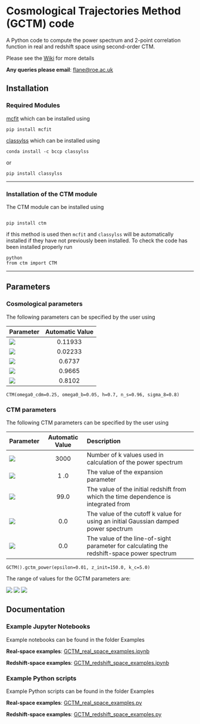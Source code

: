 # Cosmological Trajectories Method (GCTM) code

A Python code to compute the power spectrum and 2-point correlation function in real and redshift space using second-order CTM.

Please see the [Wiki](https://github.com/franlane94/CTM/wiki) for more details

**Any queries please email**: <flane@roe.ac.uk>

## Installation

### Required Modules

[mcfit](https://github.com/eelregit/mcfit) which can be installed using

```
pip install mcfit
```

[classylss](https://classylss.readthedocs.io/en/stable/) which can be installed using

```
conda install -c bccp classylss
```

or

```
pip install classylss
```
***

### Installation of the CTM module

The CTM module can be installed using

```

pip install ctm

```

if this method is used then `mcfit` and `classylss` will be automatically installed if they have not previously been installed. To check the code has been installed properly run

```
python
from ctm import CTM
```

***

## Parameters
### Cosmological parameters

The following parameters can be specified by the user using


| Parameter     |  Automatic Value |
| ------------- |:-------------:|
| <img src="https://latex.codecogs.com/gif.latex?\Omega_{cdm}h^2" />  | 0.11933|
| <img src="https://latex.codecogs.com/gif.latex?\Omega_bh^2" />  | 0.02233     |
| <img src="https://latex.codecogs.com/gif.latex?h" />      | 0.6737      |
| <img src="https://latex.codecogs.com/gif.latex?n_s" />      | 0.9665    |
| <img src="https://latex.codecogs.com/gif.latex?\sigma_8" />      | 0.8102  |

```
CTM(omega0_cdm=0.25, omega0_b=0.05, h=0.7, n_s=0.96, sigma_8=0.8)
```
### CTM parameters

The following CTM parameters can be specified by the user using

| Parameter     |  Automatic Value | Description |
| ------------- |:-------------:|:--------------|
| <img src="https://latex.codecogs.com/gif.latex?n_k" />  | 3000| Number of k values used in calculation of the power spectrum |
| <img src="https://latex.codecogs.com/gif.latex?\epsilon" />  | 1  .0   | The value of the expansion parameter|
| <img src="https://latex.codecogs.com/gif.latex?z_{init}" />      | 99.0      | The value of the initial redshift from which the time dependence is integrated from |
| <img src="https://latex.codecogs.com/gif.latex?k_c" />      | 0.0   | The value of the cutoff k value for using an initial Gaussian damped power spectrum |
| <img src="https://latex.codecogs.com/gif.latex?\mu_k" />      | 0.0 | The value of the line-of-sight parameter for calculating the redshift-space power spectrum |

```
GCTM().gctm_power(epsilon=0.01, z_init=150.0, k_c=5.0)
```

The range of values for the GCTM parameters are:

<img src="https://latex.codecogs.com/gif.latex?0\leq\epsilon\leq1" />
<img src="https://latex.codecogs.com/gif.latex?0\leq{k_c}\leq50" />
<img src="https://latex.codecogs.com/gif.latex?-1\leq\mu_k\leq1" />

## Documentation

### Example Jupyter Notebooks

Example notebooks can be found in the folder Examples

**Real-space examples**: [GCTM_real_space_examples.ipynb](https://github.com/franlane94/GCTM/blob/master/Examples/GCTM_real_space_examples.ipynb)

**Redshift-space examples**: [GCTM_redshift_space_examples.ipynb](https://github.com/franlane94/GCTM/blob/master/Examples/GCTM_redshift_space_examples.ipynb)

### Example Python scripts

Example Python scripts can be found in the folder Examples

**Real-space examples**: [GCTM_real_space_examples.py](https://github.com/franlane94/GCTM/blob/master/Examples/GCTM_real_space_examples.py)

**Redshift-space examples**: [GCTM_redshift_space_examples.py](https://github.com/franlane94/GCTM/blob/master/Examples/GCTM_redshift_space_examples.py)
